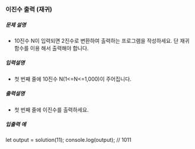 ### 이진수 출력 (재귀)

##### 문제 설명

- 10진수 N이 입력되면 2진수로 변환하여 출력하는 프로그램을 작성하세요. 단 재귀함수를 이용 해서 출력해야 합니다.

##### 입력설명

- 첫 번째 줄에 10진수 N(1<=N<=1,000)이 주어집니다.

##### 출력설명

- 첫 번째 줄에 이진수를 출력하세요.

##### 입출력 예

let output = solution(11);
console.log(output); // 1011
